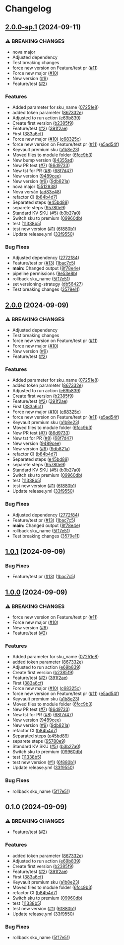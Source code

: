 # Changelog

## [2.0.0-sp.1](https://github.com/yvesfso/sbx-terraform-module/compare/v2.0.0...v2.0.0-sp.1) (2024-09-11)


### ⚠ BREAKING CHANGES

* nova major
* Adjusted dependency
* Test breaking changes
* force new version on Feature/test pr ([#11](https://github.com/yvesfso/sbx-terraform-module/issues/11))
* Force new major ([#10](https://github.com/yvesfso/sbx-terraform-module/issues/10))
* New version ([#9](https://github.com/yvesfso/sbx-terraform-module/issues/9))
* Feature/test ([#2](https://github.com/yvesfso/sbx-terraform-module/issues/2))

### Features

* Added parameter for sku_name ([07251e8](https://github.com/yvesfso/sbx-terraform-module/commit/07251e8ced8a9facac3f548f1da81e4149599b11))
* added token parameter ([867332e](https://github.com/yvesfso/sbx-terraform-module/commit/867332eb3cd80693fe25a01cd5961447175467ab))
* Adjusted to run action ([e69b839](https://github.com/yvesfso/sbx-terraform-module/commit/e69b839eec8121ed58e21c0c33e17cb78291121f))
* Create first version ([b2385f9](https://github.com/yvesfso/sbx-terraform-module/commit/b2385f9452669950f16198ed7652f42369859540))
* Feature/test ([#2](https://github.com/yvesfso/sbx-terraform-module/issues/2)) ([391f2ae](https://github.com/yvesfso/sbx-terraform-module/commit/391f2aeea15c6a6b2dc6cb8e2ce06c5df0a38ff8))
* First ([383a6cf](https://github.com/yvesfso/sbx-terraform-module/commit/383a6cf399f80d9c90c6d09469125d801c69c9b5))
* Force new major ([#10](https://github.com/yvesfso/sbx-terraform-module/issues/10)) ([c68325c](https://github.com/yvesfso/sbx-terraform-module/commit/c68325c9835c7c5bf58d323f4929db53ed3c28e7))
* force new version on Feature/test pr ([#11](https://github.com/yvesfso/sbx-terraform-module/issues/11)) ([e5ad54f](https://github.com/yvesfso/sbx-terraform-module/commit/e5ad54fcabd845c462dba2bccbb4354a417b97ad))
* Keyvault premium sku ([a1b8e23](https://github.com/yvesfso/sbx-terraform-module/commit/a1b8e236c8d9f92367634987353427b091b260d5))
* Moved files to module folder ([6fcc9b3](https://github.com/yvesfso/sbx-terraform-module/commit/6fcc9b3459bd3f4891d5c1c7245c44d829150645))
* New bump version ([84355ad](https://github.com/yvesfso/sbx-terraform-module/commit/84355adc3a6d00a37eef780a75939da53814484d))
* New PR test ([#7](https://github.com/yvesfso/sbx-terraform-module/issues/7)) ([86d9733](https://github.com/yvesfso/sbx-terraform-module/commit/86d973344b56fbf479ba43e704874ebc5931401f))
* New tst for PR ([#8](https://github.com/yvesfso/sbx-terraform-module/issues/8)) ([68f7d47](https://github.com/yvesfso/sbx-terraform-module/commit/68f7d47b764d97a832dfc16e364fb4f4c8957d8c))
* New version ([9489cee](https://github.com/yvesfso/sbx-terraform-module/commit/9489ceeab3431a865fb4f113da5facdb4fc29161))
* New version ([#9](https://github.com/yvesfso/sbx-terraform-module/issues/9)) ([9db821a](https://github.com/yvesfso/sbx-terraform-module/commit/9db821abca1f0ab5080384e68f30ef38b80dd309))
* nova major ([5512938](https://github.com/yvesfso/sbx-terraform-module/commit/5512938bdc8c29c8e57b8d61254c63619c532fd4))
* Nova versão ([ad83e48](https://github.com/yvesfso/sbx-terraform-module/commit/ad83e4828456023678a3627e7e68a8a2f92c91c2))
* refactor CI ([b84b4d7](https://github.com/yvesfso/sbx-terraform-module/commit/b84b4d7e62f586f3657e951f9fe91fd893feb5c7))
* Separated steps ([e45bd89](https://github.com/yvesfso/sbx-terraform-module/commit/e45bd895466540900bf220a8cf8fb3e0075ab239))
* separete steps ([95780e9](https://github.com/yvesfso/sbx-terraform-module/commit/95780e9d1b11ad718389e018314612e65c2ac795))
* Standard KV SKU ([#5](https://github.com/yvesfso/sbx-terraform-module/issues/5)) ([b3b27a0](https://github.com/yvesfso/sbx-terraform-module/commit/b3b27a0489aa2c5ffe1bf1a3caed16a0d04accab))
* Switch sku to premium ([09960db](https://github.com/yvesfso/sbx-terraform-module/commit/09960dbda915cd0b2b2640d8506e44897cc16d14))
* test ([11338b5](https://github.com/yvesfso/sbx-terraform-module/commit/11338b55d98dbf38f65fd57bf443891c974bc1e9))
* test new version ([#1](https://github.com/yvesfso/sbx-terraform-module/issues/1)) ([6f880b1](https://github.com/yvesfso/sbx-terraform-module/commit/6f880b164aac29449ec4153871dbc0ecab78e1a1))
* Update release.yml ([33f9550](https://github.com/yvesfso/sbx-terraform-module/commit/33f95504c95f02ecb5a2e2f141d092f4ccf9f426))


### Bug Fixes

* Adjusted dependency ([2772f84](https://github.com/yvesfso/sbx-terraform-module/commit/2772f84ab7f201a7c6027c269f67edf0f6cc7137))
* Feature/test pr ([#13](https://github.com/yvesfso/sbx-terraform-module/issues/13)) ([1bac7c5](https://github.com/yvesfso/sbx-terraform-module/commit/1bac7c5948141afaedae9c84a4dad052a98ed3ab))
* **main:** Changed output ([8f78e4e](https://github.com/yvesfso/sbx-terraform-module/commit/8f78e4ee4d6e06943070eb1907e7cadd4123d23d))
* pipeline permissions ([9e53e8b](https://github.com/yvesfso/sbx-terraform-module/commit/9e53e8bbed9ba2265b55d5494c24ea4b880b43b2))
* rollback sku_name ([5f17e51](https://github.com/yvesfso/sbx-terraform-module/commit/5f17e51b03c0c72f51a2285d2374ca362e9d7070))
* set versioning-strategy ([db56427](https://github.com/yvesfso/sbx-terraform-module/commit/db564278b6bdc68038264b8d10074a3d649438c8))
* Test breaking changes ([3579e11](https://github.com/yvesfso/sbx-terraform-module/commit/3579e112d81c455302612775b3564cf36eb61b1e))

## [2.0.0](https://github.com/yvesfso/sbx-terraform-module/compare/sbx-terraform-module-v1.0.1...sbx-terraform-module-v2.0.0) (2024-09-09)


### ⚠ BREAKING CHANGES

* Adjusted dependency
* Test breaking changes
* force new version on Feature/test pr ([#11](https://github.com/yvesfso/sbx-terraform-module/issues/11))
* Force new major ([#10](https://github.com/yvesfso/sbx-terraform-module/issues/10))
* New version ([#9](https://github.com/yvesfso/sbx-terraform-module/issues/9))
* Feature/test ([#2](https://github.com/yvesfso/sbx-terraform-module/issues/2))

### Features

* Added parameter for sku_name ([07251e8](https://github.com/yvesfso/sbx-terraform-module/commit/07251e8ced8a9facac3f548f1da81e4149599b11))
* added token parameter ([867332e](https://github.com/yvesfso/sbx-terraform-module/commit/867332eb3cd80693fe25a01cd5961447175467ab))
* Adjusted to run action ([e69b839](https://github.com/yvesfso/sbx-terraform-module/commit/e69b839eec8121ed58e21c0c33e17cb78291121f))
* Create first version ([b2385f9](https://github.com/yvesfso/sbx-terraform-module/commit/b2385f9452669950f16198ed7652f42369859540))
* Feature/test ([#2](https://github.com/yvesfso/sbx-terraform-module/issues/2)) ([391f2ae](https://github.com/yvesfso/sbx-terraform-module/commit/391f2aeea15c6a6b2dc6cb8e2ce06c5df0a38ff8))
* First ([383a6cf](https://github.com/yvesfso/sbx-terraform-module/commit/383a6cf399f80d9c90c6d09469125d801c69c9b5))
* Force new major ([#10](https://github.com/yvesfso/sbx-terraform-module/issues/10)) ([c68325c](https://github.com/yvesfso/sbx-terraform-module/commit/c68325c9835c7c5bf58d323f4929db53ed3c28e7))
* force new version on Feature/test pr ([#11](https://github.com/yvesfso/sbx-terraform-module/issues/11)) ([e5ad54f](https://github.com/yvesfso/sbx-terraform-module/commit/e5ad54fcabd845c462dba2bccbb4354a417b97ad))
* Keyvault premium sku ([a1b8e23](https://github.com/yvesfso/sbx-terraform-module/commit/a1b8e236c8d9f92367634987353427b091b260d5))
* Moved files to module folder ([6fcc9b3](https://github.com/yvesfso/sbx-terraform-module/commit/6fcc9b3459bd3f4891d5c1c7245c44d829150645))
* New PR test ([#7](https://github.com/yvesfso/sbx-terraform-module/issues/7)) ([86d9733](https://github.com/yvesfso/sbx-terraform-module/commit/86d973344b56fbf479ba43e704874ebc5931401f))
* New tst for PR ([#8](https://github.com/yvesfso/sbx-terraform-module/issues/8)) ([68f7d47](https://github.com/yvesfso/sbx-terraform-module/commit/68f7d47b764d97a832dfc16e364fb4f4c8957d8c))
* New version ([9489cee](https://github.com/yvesfso/sbx-terraform-module/commit/9489ceeab3431a865fb4f113da5facdb4fc29161))
* New version ([#9](https://github.com/yvesfso/sbx-terraform-module/issues/9)) ([9db821a](https://github.com/yvesfso/sbx-terraform-module/commit/9db821abca1f0ab5080384e68f30ef38b80dd309))
* refactor CI ([b84b4d7](https://github.com/yvesfso/sbx-terraform-module/commit/b84b4d7e62f586f3657e951f9fe91fd893feb5c7))
* Separated steps ([e45bd89](https://github.com/yvesfso/sbx-terraform-module/commit/e45bd895466540900bf220a8cf8fb3e0075ab239))
* separete steps ([95780e9](https://github.com/yvesfso/sbx-terraform-module/commit/95780e9d1b11ad718389e018314612e65c2ac795))
* Standard KV SKU ([#5](https://github.com/yvesfso/sbx-terraform-module/issues/5)) ([b3b27a0](https://github.com/yvesfso/sbx-terraform-module/commit/b3b27a0489aa2c5ffe1bf1a3caed16a0d04accab))
* Switch sku to premium ([09960db](https://github.com/yvesfso/sbx-terraform-module/commit/09960dbda915cd0b2b2640d8506e44897cc16d14))
* test ([11338b5](https://github.com/yvesfso/sbx-terraform-module/commit/11338b55d98dbf38f65fd57bf443891c974bc1e9))
* test new version ([#1](https://github.com/yvesfso/sbx-terraform-module/issues/1)) ([6f880b1](https://github.com/yvesfso/sbx-terraform-module/commit/6f880b164aac29449ec4153871dbc0ecab78e1a1))
* Update release.yml ([33f9550](https://github.com/yvesfso/sbx-terraform-module/commit/33f95504c95f02ecb5a2e2f141d092f4ccf9f426))


### Bug Fixes

* Adjusted dependency ([2772f84](https://github.com/yvesfso/sbx-terraform-module/commit/2772f84ab7f201a7c6027c269f67edf0f6cc7137))
* Feature/test pr ([#13](https://github.com/yvesfso/sbx-terraform-module/issues/13)) ([1bac7c5](https://github.com/yvesfso/sbx-terraform-module/commit/1bac7c5948141afaedae9c84a4dad052a98ed3ab))
* **main:** Changed output ([8f78e4e](https://github.com/yvesfso/sbx-terraform-module/commit/8f78e4ee4d6e06943070eb1907e7cadd4123d23d))
* rollback sku_name ([5f17e51](https://github.com/yvesfso/sbx-terraform-module/commit/5f17e51b03c0c72f51a2285d2374ca362e9d7070))
* Test breaking changes ([3579e11](https://github.com/yvesfso/sbx-terraform-module/commit/3579e112d81c455302612775b3564cf36eb61b1e))

## [1.0.1](https://github.com/yvesfso/sbx-terraform-module/compare/v1.0.0...v1.0.1) (2024-09-09)


### Bug Fixes

* Feature/test pr ([#13](https://github.com/yvesfso/sbx-terraform-module/issues/13)) ([1bac7c5](https://github.com/yvesfso/sbx-terraform-module/commit/1bac7c5948141afaedae9c84a4dad052a98ed3ab))

## [1.0.0](https://github.com/yvesfso/sbx-terraform-module/compare/v0.1.0...v1.0.0) (2024-09-09)


### ⚠ BREAKING CHANGES

* force new version on Feature/test pr ([#11](https://github.com/yvesfso/sbx-terraform-module/issues/11))
* Force new major ([#10](https://github.com/yvesfso/sbx-terraform-module/issues/10))
* New version ([#9](https://github.com/yvesfso/sbx-terraform-module/issues/9))
* Feature/test ([#2](https://github.com/yvesfso/sbx-terraform-module/issues/2))

### Features

* Added parameter for sku_name ([07251e8](https://github.com/yvesfso/sbx-terraform-module/commit/07251e8ced8a9facac3f548f1da81e4149599b11))
* added token parameter ([867332e](https://github.com/yvesfso/sbx-terraform-module/commit/867332eb3cd80693fe25a01cd5961447175467ab))
* Adjusted to run action ([e69b839](https://github.com/yvesfso/sbx-terraform-module/commit/e69b839eec8121ed58e21c0c33e17cb78291121f))
* Create first version ([b2385f9](https://github.com/yvesfso/sbx-terraform-module/commit/b2385f9452669950f16198ed7652f42369859540))
* Feature/test ([#2](https://github.com/yvesfso/sbx-terraform-module/issues/2)) ([391f2ae](https://github.com/yvesfso/sbx-terraform-module/commit/391f2aeea15c6a6b2dc6cb8e2ce06c5df0a38ff8))
* First ([383a6cf](https://github.com/yvesfso/sbx-terraform-module/commit/383a6cf399f80d9c90c6d09469125d801c69c9b5))
* Force new major ([#10](https://github.com/yvesfso/sbx-terraform-module/issues/10)) ([c68325c](https://github.com/yvesfso/sbx-terraform-module/commit/c68325c9835c7c5bf58d323f4929db53ed3c28e7))
* force new version on Feature/test pr ([#11](https://github.com/yvesfso/sbx-terraform-module/issues/11)) ([e5ad54f](https://github.com/yvesfso/sbx-terraform-module/commit/e5ad54fcabd845c462dba2bccbb4354a417b97ad))
* Keyvault premium sku ([a1b8e23](https://github.com/yvesfso/sbx-terraform-module/commit/a1b8e236c8d9f92367634987353427b091b260d5))
* Moved files to module folder ([6fcc9b3](https://github.com/yvesfso/sbx-terraform-module/commit/6fcc9b3459bd3f4891d5c1c7245c44d829150645))
* New PR test ([#7](https://github.com/yvesfso/sbx-terraform-module/issues/7)) ([86d9733](https://github.com/yvesfso/sbx-terraform-module/commit/86d973344b56fbf479ba43e704874ebc5931401f))
* New tst for PR ([#8](https://github.com/yvesfso/sbx-terraform-module/issues/8)) ([68f7d47](https://github.com/yvesfso/sbx-terraform-module/commit/68f7d47b764d97a832dfc16e364fb4f4c8957d8c))
* New version ([9489cee](https://github.com/yvesfso/sbx-terraform-module/commit/9489ceeab3431a865fb4f113da5facdb4fc29161))
* New version ([#9](https://github.com/yvesfso/sbx-terraform-module/issues/9)) ([9db821a](https://github.com/yvesfso/sbx-terraform-module/commit/9db821abca1f0ab5080384e68f30ef38b80dd309))
* refactor CI ([b84b4d7](https://github.com/yvesfso/sbx-terraform-module/commit/b84b4d7e62f586f3657e951f9fe91fd893feb5c7))
* Separated steps ([e45bd89](https://github.com/yvesfso/sbx-terraform-module/commit/e45bd895466540900bf220a8cf8fb3e0075ab239))
* separete steps ([95780e9](https://github.com/yvesfso/sbx-terraform-module/commit/95780e9d1b11ad718389e018314612e65c2ac795))
* Standard KV SKU ([#5](https://github.com/yvesfso/sbx-terraform-module/issues/5)) ([b3b27a0](https://github.com/yvesfso/sbx-terraform-module/commit/b3b27a0489aa2c5ffe1bf1a3caed16a0d04accab))
* Switch sku to premium ([09960db](https://github.com/yvesfso/sbx-terraform-module/commit/09960dbda915cd0b2b2640d8506e44897cc16d14))
* test ([11338b5](https://github.com/yvesfso/sbx-terraform-module/commit/11338b55d98dbf38f65fd57bf443891c974bc1e9))
* test new version ([#1](https://github.com/yvesfso/sbx-terraform-module/issues/1)) ([6f880b1](https://github.com/yvesfso/sbx-terraform-module/commit/6f880b164aac29449ec4153871dbc0ecab78e1a1))
* Update release.yml ([33f9550](https://github.com/yvesfso/sbx-terraform-module/commit/33f95504c95f02ecb5a2e2f141d092f4ccf9f426))


### Bug Fixes

* rollback sku_name ([5f17e51](https://github.com/yvesfso/sbx-terraform-module/commit/5f17e51b03c0c72f51a2285d2374ca362e9d7070))

## 0.1.0 (2024-09-09)


### ⚠ BREAKING CHANGES

* Feature/test ([#2](https://github.com/yvesfso/sbx-terraform-module/issues/2))

### Features

* added token parameter ([867332e](https://github.com/yvesfso/sbx-terraform-module/commit/867332eb3cd80693fe25a01cd5961447175467ab))
* Adjusted to run action ([e69b839](https://github.com/yvesfso/sbx-terraform-module/commit/e69b839eec8121ed58e21c0c33e17cb78291121f))
* Create first version ([b2385f9](https://github.com/yvesfso/sbx-terraform-module/commit/b2385f9452669950f16198ed7652f42369859540))
* Feature/test ([#2](https://github.com/yvesfso/sbx-terraform-module/issues/2)) ([391f2ae](https://github.com/yvesfso/sbx-terraform-module/commit/391f2aeea15c6a6b2dc6cb8e2ce06c5df0a38ff8))
* First ([383a6cf](https://github.com/yvesfso/sbx-terraform-module/commit/383a6cf399f80d9c90c6d09469125d801c69c9b5))
* Keyvault premium sku ([a1b8e23](https://github.com/yvesfso/sbx-terraform-module/commit/a1b8e236c8d9f92367634987353427b091b260d5))
* Moved files to module folder ([6fcc9b3](https://github.com/yvesfso/sbx-terraform-module/commit/6fcc9b3459bd3f4891d5c1c7245c44d829150645))
* refactor CI ([b84b4d7](https://github.com/yvesfso/sbx-terraform-module/commit/b84b4d7e62f586f3657e951f9fe91fd893feb5c7))
* Switch sku to premium ([09960db](https://github.com/yvesfso/sbx-terraform-module/commit/09960dbda915cd0b2b2640d8506e44897cc16d14))
* test ([11338b5](https://github.com/yvesfso/sbx-terraform-module/commit/11338b55d98dbf38f65fd57bf443891c974bc1e9))
* test new version ([#1](https://github.com/yvesfso/sbx-terraform-module/issues/1)) ([6f880b1](https://github.com/yvesfso/sbx-terraform-module/commit/6f880b164aac29449ec4153871dbc0ecab78e1a1))
* Update release.yml ([33f9550](https://github.com/yvesfso/sbx-terraform-module/commit/33f95504c95f02ecb5a2e2f141d092f4ccf9f426))


### Bug Fixes

* rollback sku_name ([5f17e51](https://github.com/yvesfso/sbx-terraform-module/commit/5f17e51b03c0c72f51a2285d2374ca362e9d7070))
